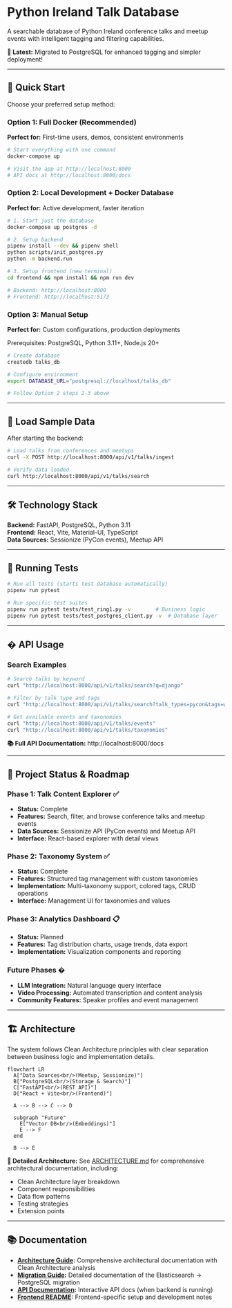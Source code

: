 # Python Ireland Talk Database

A searchable database of Python Ireland conference talks and meetup events with intelligent tagging and filtering capabilities.

**🚀 Latest:** Migrated to PostgreSQL for enhanced tagging and simpler deployment!

---

## 🚀 Quick Start

Choose your preferred setup method:

### Option 1: Full Docker (Recommended)

**Perfect for:** First-time users, demos, consistent environments

```bash
# Start everything with one command
docker-compose up

# Visit the app at http://localhost:8000
# API docs at http://localhost:8000/docs
```

### Option 2: Local Development + Docker Database

**Perfect for:** Active development, faster iteration

```bash
# 1. Start just the database
docker-compose up postgres -d

# 2. Setup backend
pipenv install --dev && pipenv shell
python scripts/init_postgres.py
python -m backend.run

# 3. Setup frontend (new terminal)
cd frontend && npm install && npm run dev

# Backend: http://localhost:8000
# Frontend: http://localhost:5173
```

### Option 3: Manual Setup

**Perfect for:** Custom configurations, production deployments

Prerequisites: PostgreSQL, Python 3.11+, Node.js 20+

```bash
# Create database
createdb talks_db

# Configure environment
export DATABASE_URL="postgresql://localhost/talks_db"

# Follow Option 2 steps 2-3 above
```

---

## 🎯 Load Sample Data

After starting the backend:

```bash
# Load talks from conferences and meetups
curl -X POST http://localhost:8000/api/v1/talks/ingest

# Verify data loaded
curl http://localhost:8000/api/v1/talks/search
```

---

## 🛠 Technology Stack

**Backend:** FastAPI, PostgreSQL, Python 3.11  
**Frontend:** React, Vite, Material-UI, TypeScript  
**Data Sources:** Sessionize (PyCon events), Meetup API

---

## 🧪 Running Tests

```bash
# Run all tests (starts test database automatically)
pipenv run pytest

# Run specific test suites
pipenv run pytest tests/test_ring1.py -v        # Business logic
pipenv run pytest tests/test_postgres_client.py -v  # Database layer
```

---

## � API Usage

### Search Examples

```bash
# Search talks by keyword
curl "http://localhost:8000/api/v1/talks/search?q=django"

# Filter by talk type and tags
curl "http://localhost:8000/api/v1/talks/search?talk_types=pycon&tags=web"

# Get available events and taxonomies
curl "http://localhost:8000/api/v1/talks/events"
curl "http://localhost:8000/api/v1/talks/taxonomies"
```

**📚 Full API Documentation:** http://localhost:8000/docs

---

## 🎯 Project Status & Roadmap

### Phase 1: Talk Content Explorer ✅

- **Status:** Complete
- **Features:** Search, filter, and browse conference talks and meetup events
- **Data Sources:** Sessionize API (PyCon events) and Meetup API
- **Interface:** React-based explorer with detail views

### Phase 2: Taxonomy System ✅

- **Status:** Complete
- **Features:** Structured tag management with custom taxonomies
- **Implementation:** Multi-taxonomy support, colored tags, CRUD operations
- **Interface:** Management UI for taxonomies and values

### Phase 3: Analytics Dashboard 📋

- **Status:** Planned
- **Features:** Tag distribution charts, usage trends, data export
- **Implementation:** Visualization components and reporting

### Future Phases �

- **LLM Integration:** Natural language query interface
- **Video Processing:** Automated transcription and content analysis
- **Community Features:** Speaker profiles and event management

---

## 🏗️ Architecture

The system follows Clean Architecture principles with clear separation between business logic and implementation details.

```mermaid
flowchart LR
  A["Data Sources<br/>(Meetup, Sessionize)"]
  B["PostgreSQL<br/>(Storage & Search)"]
  C["FastAPI<br/>(REST API)"]
  D["React + Vite<br/>(Frontend)"]

  A --> B --> C --> D

  subgraph "Future"
    E["Vector DB<br/>(Embeddings)"]
    E --> F
  end

  B --> E
```

**📐 Detailed Architecture:** See [ARCHITECTURE.md](ARCHITECTURE.md) for comprehensive architectural documentation, including:

- Clean Architecture layer breakdown
- Component responsibilities
- Data flow patterns
- Testing strategies
- Extension points

---

## 📚 Documentation

- **[Architecture Guide](ARCHITECTURE.md):** Comprehensive architectural documentation with Clean Architecture analysis
- **[Migration Guide](MIGRATION.md):** Detailed documentation of the Elasticsearch → PostgreSQL migration
- **[API Documentation](http://localhost:8000/docs):** Interactive API docs (when backend is running)
- **[Frontend README](frontend/README.md):** Frontend-specific setup and development notes

